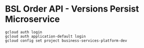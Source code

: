 # BSL Order API - Versions Persist Microservice

```shell
gcloud auth login
gcloud auth application-default login
gcloud config set project business-services-platform-dev
```
